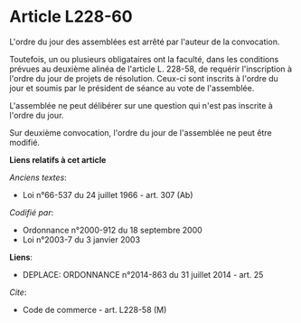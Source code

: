 # Article L228-60

L'ordre du jour des assemblées est arrêté par l'auteur de la convocation.

Toutefois, un ou plusieurs obligataires ont la faculté, dans les conditions prévues au deuxième alinéa de l'article L.
228-58, de requérir l'inscription à l'ordre du jour de projets de résolution. Ceux-ci sont inscrits à l'ordre du jour et
soumis par le président de séance au vote de l'assemblée.

L'assemblée ne peut délibérer sur une question qui n'est pas inscrite à l'ordre du jour.

Sur deuxième convocation, l'ordre du jour de l'assemblée ne peut être modifié.

**Liens relatifs à cet article**

_Anciens textes_:

  - Loi n°66-537 du 24 juillet 1966 - art. 307 (Ab)

_Codifié par_:

  - Ordonnance n°2000-912 du 18 septembre 2000
  - Loi n°2003-7 du 3 janvier 2003

**Liens**:

  - DEPLACE: ORDONNANCE n°2014-863 du 31 juillet 2014 - art. 25

_Cite_:

  - Code de commerce - art. L228-58 (M)

